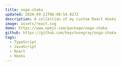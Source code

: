 ```yaml
---
title: ooga-chaka
updated: 2020-09-21T06:00:54.027Z
description: A collection of my custom React Hooks
image: assets/react.svg
demo: https://www.npmjs.com/package/ooga-chaka
github: https://github.com/heystevegray/ooga-chaka
tags:
  - TypeScript
  - JavaScript
  - React
  - Hooks
---
```

